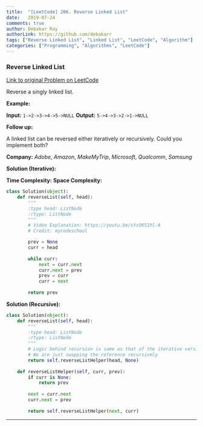 ```yaml
---
title:  "[LeetCode] 206. Reverse Linked List"
date:   2019-07-24
comments: true
author: Debakar Roy
authorLink: https://github.com/debakarr
tags: ["Reverse Linked List", "Linked List", "LeetCode", "Algorithm"]
categories: ["Programming", "Algorithms", "LeetCode"]
---
```


### Reverse Linked List
 
[Link to original Problem on LeetCode](https://leetcode.com/problems/reverse-linked-list/)

Reverse a singly linked list.

**Example:**

**Input:** `1->2->3->4->5->NULL`
**Output:** `5->4->3->2->1->NULL`

**Follow up:**

A linked list can be reversed either iteratively or recursively. Could you implement both?

**Company:**
*Adobe*, *Amazon*, *MakeMyTrip*, *Microsoft*, *Qualcomm*, *Samsung*


**Solution (Iterative):**

**Time Complexity:**
**Space Complexity:**

```python
class Solution(object):
    def reverseList(self, head):
        """
        :type head: ListNode
        :rtype: ListNode
        """
        # Video Explanation: https://youtu.be/sYcOK51hl-A
        # Credit: mycodeschool

        prev = None
        curr = head
        
        while curr:
            next = curr.next
            curr.next = prev
            prev = curr
            curr = next
            
        return prev
```

**Solution (Recursive):**

```python
class Solution(object):
    def reverseList(self, head):
        """
        :type head: ListNode
        :rtype: ListNode
        """
        # Logic behind recursion is same as that of the iterative version
        # We are just swapping the reference recursively
        return self.reverseListHelper(head, None)
    
    def reverseListHelper(self, curr, prev):
        if curr is None:
            return prev
        
        next = curr.next
        curr.next = prev
        
        return self.reverseListHelper(next, curr)
```

<hr><br />
